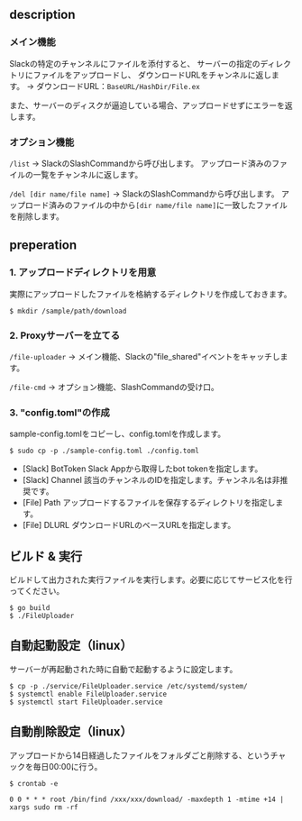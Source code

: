 ## description

### メイン機能

Slackの特定のチャンネルにファイルを添付すると、
サーバーの指定のディレクトリにファイルをアップロードし、
ダウンロードURLをチャンネルに返します。
-> ダウンロードURL：`BaseURL/HashDir/File.ex`

また、サーバーのディスクが逼迫している場合、アップロードせずにエラーを返します。

### オプション機能

`/list`
-> SlackのSlashCommandから呼び出します。
   アップロード済みのファイルの一覧をチャンネルに返します。

`/del [dir name/file name]`
-> SlackのSlashCommandから呼び出します。
   アップロード済みのファイルの中から`[dir name/file name]`に一致したファイルを削除します。

## preperation

### 1. アップロードディレクトリを用意

実際にアップロードしたファイルを格納するディレクトリを作成しておきます。
```
$ mkdir /sample/path/download
```

### 2. Proxyサーバーを立てる

`/file-uploader`
-> メイン機能、Slackの"file_shared"イベントをキャッチします。

`/file-cmd`
-> オプション機能、SlashCommandの受け口。

### 3. "config.toml"の作成

sample-config.tomlをコピーし、config.tomlを作成します。
```
$ sudo cp -p ./sample-config.toml ./config.toml
```
- [Slack] BotToken Slack Appから取得したbot tokenを指定します。
- [Slack] Channel  該当のチャンネルのIDを指定します。チャンネル名は非推奨です。
- [File]  Path     アップロードするファイルを保存するディレクトリを指定します。
- [File]  DLURL    ダウンロードURLのベースURLを指定します。

## ビルド & 実行

ビルドして出力された実行ファイルを実行します。必要に応じてサービス化を行ってください。
```
$ go build
$ ./FileUploader
```

## 自動起動設定（linux）

サーバーが再起動された時に自動で起動するように設定します。
```
$ cp -p ./service/FileUploader.service /etc/systemd/system/
$ systemctl enable FileUploader.service
$ systemctl start FileUploader.service
```

## 自動削除設定（linux）

アップロードから14日経過したファイルをフォルダごと削除する、というチャックを毎日00:00に行う。
```
$ crontab -e

0 0 * * * root /bin/find /xxx/xxx/download/ -maxdepth 1 -mtime +14 | xargs sudo rm -rf
```